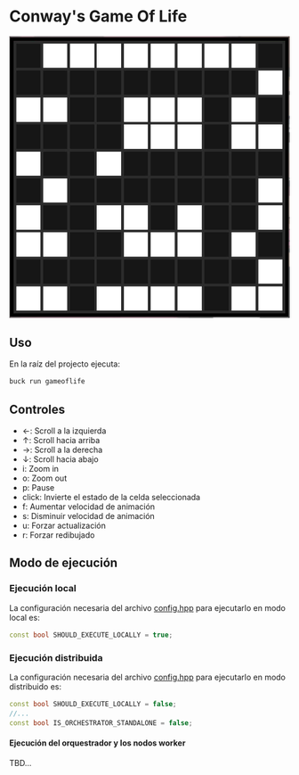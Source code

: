 # Conway's Game Of Life

![](../doc/img/board.jpg)

## Uso
En la raíz del projecto ejecuta:

```bash
buck run gameoflife
```

## Controles
- &#8592;: Scroll a la izquierda
- &#8593;: Scroll hacia arriba
- &#8594;: Scroll a la derecha
- &#8595;: Scroll hacia abajo
- i: Zoom in
- o: Zoom out
- p: Pause
- click: Invierte el estado de la celda seleccionada
- f: Aumentar velocidad de animación
- s: Disminuir velocidad de animación
- u: Forzar actualización
- r: Forzar redibujado

## Modo de ejecución
### Ejecución local
La configuración necesaria del archivo [config.hpp](https://github.com/DanielMontesGuerrero/simulations/blob/main/gameoflife/include/config.hpp) para ejecutarlo en modo local es:
```cpp
const bool SHOULD_EXECUTE_LOCALLY = true;
```

### Ejecución distribuida
La configuración necesaria del archivo [config.hpp](https://github.com/DanielMontesGuerrero/simulations/blob/main/gameoflife/include/config.hpp) para ejecutarlo en modo distribuido es:
```cpp
const bool SHOULD_EXECUTE_LOCALLY = false;
//...
const bool IS_ORCHESTRATOR_STANDALONE = false;
```

#### Ejecución del orquestrador y los nodos worker
TBD...
